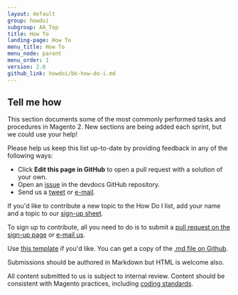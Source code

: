 ```yaml
---
layout: default
group: howdoi
subgroup: AA_Top
title: How To
landing-page: How To
menu_title: How To
menu_node: parent
menu_order: 1
version: 2.0
github_link: howdoi/bk-how-do-i.md
---
```


## Tell me how

This section documents some of the most commonly performed tasks and procedures in Magento 2. New sections are being added each sprint, but we could use your help!

Please help us keep this list up-to-date by providing feedback in any of the following ways:

*	Click **Edit this page in GitHub** to open a pull request with a solution of your own.
*	Open an <a href="https://github.com/magento/devdocs/issues" target="_blank">issue</a> in the devdocs GitHub repository.
*	Send us a <a href="https://twitter.com/MagentoDevDocs" target="_blank">tweet</a> or <a href="mailto:DL-Magento-Doc-Feedback@magento.com">e-mail</a>.

If you'd like to contribute a new topic to the How Do I list, add your name and a topic to our <a href="{{page.baseurl}}howdoi/howdoi_contribute.html">sign-up sheet</a>.

To sign up to contribute, all you need to do is to submit a <a href="{{ page.baseurl }}howdoi/howdoi_contribute.html">pull request on the sign-up page</a> or <a href="mailto:DL-Magento-Doc-Feedback@magento.com">e-mail us</a>. 

Use <a href="{{page.baseurl}}howdoi/howdoi_template.html">this template</a> if you'd like. You can get a copy of the <a href="{{ site.githuburl }}howdoi/howdoi_template.md">.md file  on Github</a>.

Submissions should be authored in Markdown but HTML is welcome also.

<div class="bs-callout bs-callout-info" id="info">
  <p>All content submitted to us is subject to internal review. Content should be consistent with Magento practices, including <a href="{{page.baseurl}}coding-standards/bk-coding-standards.html">coding standards</a>.</p>
</div>


